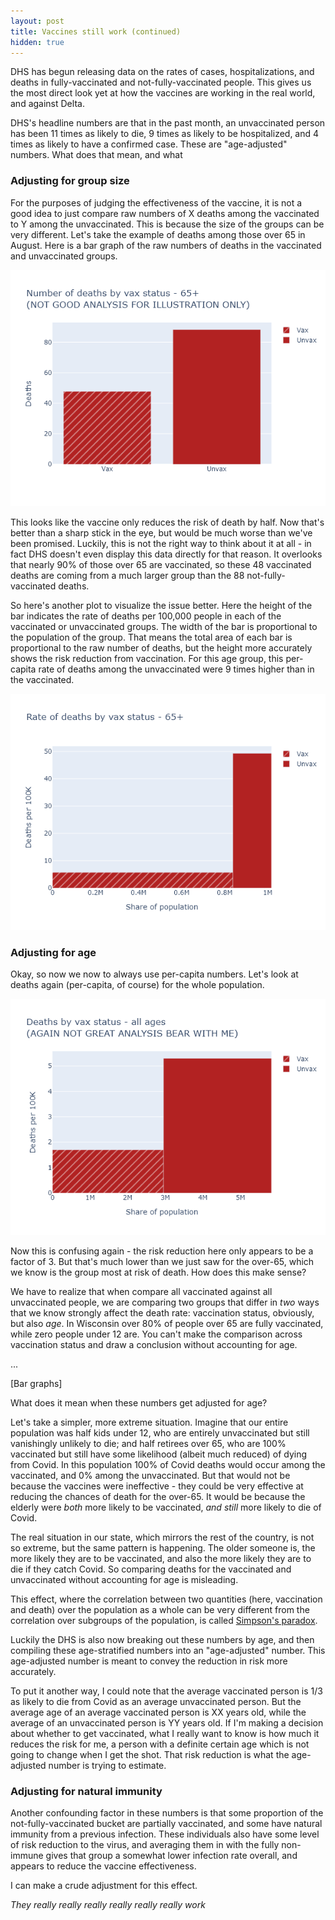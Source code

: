```yaml
---
layout: post
title: Vaccines still work (continued)
hidden: true
---
```


DHS has begun releasing data on the rates of cases, hospitalizations, and deaths in fully-vaccinated and not-fully-vaccinated people. This gives us the most direct look yet at how the vaccines are working in the real world, and against Delta.

DHS's headline numbers are that in the past month, an unvaccinated person has been 11 times as likely to die, 9 times as likely to be hospitalized, and 4 times as likely to have a confirmed case. These are "age-adjusted" numbers. What does that mean, and what 

### Adjusting for group size
For the purposes of judging the effectiveness of the vaccine, it is not a good idea to just compare raw numbers of X deaths among the vaccinated to Y among the unvaccinated. This is because the size of the groups can be very different. Let's take the example of deaths among those over 65 in August. Here is a bar graph of the raw numbers of deaths in the vaccinated and unvaccinated groups.

![65+ raw deaths](../assets/VaxBarAge-DeathRaw-65.png)

This looks like the vaccine only reduces the risk of death by half. Now that's better than a sharp stick in the eye, but would be much worse than we've been promised. Luckily, this is not the right way to think about it at all - in fact DHS doesn't even display this data directly for that reason. It overlooks that nearly 90% of those over 65 are vaccinated, so these 48 vaccinated deaths are coming from a much larger group than the 88 not-fully-vaccinated deaths.

So here's another plot to visualize the issue better. Here the height of the bar indicates the rate of deaths per 100,000 people in each of the vaccinated or unvaccinated groups. The width of the bar is proportional to the population of the group. That means the total area of each bar is proportional to the raw number of deaths, but the height more accurately shows the risk reduction from vaccination. For this age group, this per-capita rate of deaths among the unvaccinated were 9 times higher than in the vaccinated.

![65+ death rates](../assets/VaxBarAge-Death-65.png)


### Adjusting for age
Okay, so now we now to always use per-capita numbers. Let's look at deaths again (per-capita, of course) for the whole population.

![Deaths whole population](../assets/VaxBarAge-Death-Total.png)

Now this is confusing again - the risk reduction here only appears to be a factor of 3. But that's much lower than we just saw for the over-65, which we know is the group most at risk of death. How does this make sense?

We have to realize that when compare all vaccinated against all unvaccinated people, we are comparing two groups that differ in *two* ways that we know strongly affect the death rate: vaccination status, obviously, but also *age*. In Wisconsin over 80% of people over 65 are fully vaccinated, while zero people under 12 are. You can't make the comparison across vaccination status and draw a conclusion without accounting for age.


...

[Bar graphs]






What does it mean when these numbers get adjusted for age? 

Let's take a simpler, more extreme situation. Imagine that our entire population was half kids under 12, who are entirely unvaccinated but still vanishingly unlikely to die; and half retirees over 65, who are 100% vaccinated but still have some likelihood (albeit much reduced) of dying from Covid. In this population 100% of Covid deaths would occur among the vaccinated, and 0% among the unvaccinated. But that would not be because the vaccines were ineffective - they could be very effective at reducing the chances of death for the over-65. It would be because the elderly were *both* more likely to be vaccinated, *and still* more likely to die of Covid. 

The real situation in our state, which mirrors the rest of the country, is not so extreme, but the same pattern is happening. The older someone is, the more likely they are to be vaccinated, and also the more likely they are to die if they catch Covid. So comparing deaths for the vaccinated and unvaccinated without accounting for age is misleading.

This effect, where the correlation between two quantities (here, vaccination and death) over the population as a whole can be very different from the correlation over subgroups of the population, is called [Simpson's paradox](https://en.wikipedia.org/wiki/Simpson%27s_paradox).

Luckily the DHS is also now breaking out these numbers by age, and then compiling these age-stratified numbers into an "age-adjusted" number. This age-adjusted number is meant to convey the reduction in risk more accurately. 

To put it another way, I could note that the average vaccinated person is 1/3 as likely to die from Covid as an average unvaccinated person. But the average age of an average vaccinated person is XX years old, while the average of an unvaccinated person is YY years old.  If I'm making a decision about whether to get vaccinated, what I really want to know is how much it reduces the risk for me, a person with a definite certain age which is not going to change when I get the shot. That risk reduction is what the age-adjusted number is trying to estimate.


### Adjusting for natural immunity
Another confounding factor in these numbers is that some proportion of the not-fully-vaccinated bucket are partially vaccinated, and some have natural immunity from a previous infection. These individuals also have some level of risk reduction to the virus, and averaging them in with the fully non-immune gives that group a somewhat lower infection rate overall, and appears to reduce the vaccine effectiveness.

I can make a crude adjustment for this effect.





*They really really really really really really work*
